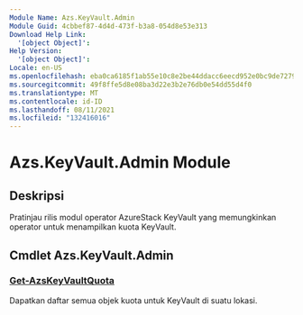 ```yaml
---
Module Name: Azs.KeyVault.Admin
Module Guid: 4cbbef87-4d4d-473f-b3a8-054d8e53e313
Download Help Link:
  '[object Object]': 
Help Version:
  '[object Object]': 
Locale: en-US
ms.openlocfilehash: eba0ca6185f1ab55e10c8e2be44ddacc6eecd952e0bc9de7279ee189e8645b5f
ms.sourcegitcommit: 49f8ffe5d8e08ba3d22e3b2e76db0e54dd55d4f0
ms.translationtype: MT
ms.contentlocale: id-ID
ms.lasthandoff: 08/11/2021
ms.locfileid: "132416016"
---
```

# Azs.KeyVault.Admin Module
## Deskripsi
Pratinjau rilis modul operator AzureStack KeyVault yang memungkinkan operator untuk menampilkan kuota KeyVault.

## Cmdlet Azs.KeyVault.Admin
### [Get-AzsKeyVaultQuota](Get-AzsKeyVaultQuota.md)
Dapatkan daftar semua objek kuota untuk KeyVault di suatu lokasi.

